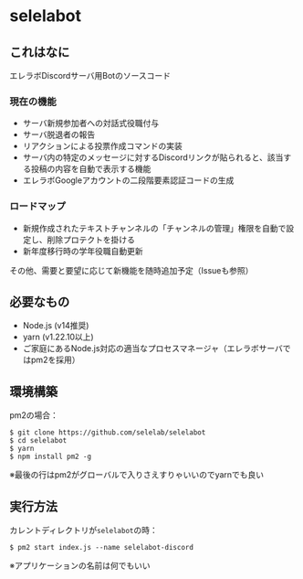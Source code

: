 # selelabot

## これはなに

エレラボDiscordサーバ用Botのソースコード

### 現在の機能

- サーバ新規参加者への対話式役職付与
- サーバ脱退者の報告
- リアクションによる投票作成コマンドの実装
- サーバ内の特定のメッセージに対するDiscordリンクが貼られると、該当する投稿の内容を自動で表示する機能
- エレラボGoogleアカウントの二段階要素認証コードの生成

### ロードマップ

- 新規作成されたテキストチャンネルの「チャンネルの管理」権限を自動で設定し、削除プロテクトを掛ける
- 新年度移行時の学年役職自動更新

その他、需要と要望に応じて新機能を随時追加予定（Issueも参照）

## 必要なもの

- Node.js (v14推奨)
- yarn (v1.22.10以上)
- ご家庭にあるNode.js対応の適当なプロセスマネージャ（エレラボサーバではpm2を採用）

## 環境構築

pm2の場合：

```
$ git clone https://github.com/selelab/selelabot
$ cd selelabot
$ yarn
$ npm install pm2 -g
```

※最後の行はpm2がグローバルで入りさえすりゃいいのでyarnでも良い

## 実行方法

カレントディレクトリが``selelabot``の時：

```
$ pm2 start index.js --name selelabot-discord
```
※アプリケーションの名前は何でもいい

